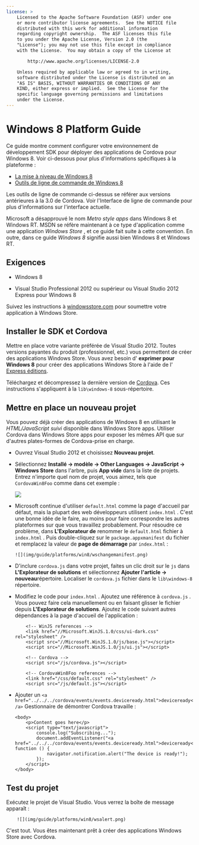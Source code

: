 ```yaml
---
license: >
    Licensed to the Apache Software Foundation (ASF) under one
    or more contributor license agreements.  See the NOTICE file
    distributed with this work for additional information
    regarding copyright ownership.  The ASF licenses this file
    to you under the Apache License, Version 2.0 (the
    "License"); you may not use this file except in compliance
    with the License.  You may obtain a copy of the License at

        http://www.apache.org/licenses/LICENSE-2.0

    Unless required by applicable law or agreed to in writing,
    software distributed under the License is distributed on an
    "AS IS" BASIS, WITHOUT WARRANTIES OR CONDITIONS OF ANY
    KIND, either express or implied.  See the License for the
    specific language governing permissions and limitations
    under the License.
---
```


# Windows 8 Platform Guide

Ce guide montre comment configurer votre environnement de développement SDK pour déployer des applications de Cordova pour Windows 8. Voir ci-dessous pour plus d'informations spécifiques à la plateforme :

*   <a href="upgrading.html">La mise à niveau de Windows 8</a>
*   <a href="tools.html">Outils de ligne de commande de Windows 8</a>

Les outils de ligne de commande ci-dessus se référer aux versions antérieures à la 3.0 de Cordova. Voir l'Interface de ligne de commande pour plus d'informations sur l'interface actuelle.

Microsoft a désapprouvé le nom *Metro style apps* dans Windows 8 et Windows RT. MSDN se réfère maintenant à ce type d'application comme une application *Windows Store* , et ce guide fait suite à cette convention. En outre, dans ce guide *Windows 8* signifie aussi bien Windows 8 et Windows RT.

## Exigences

*   Windows 8

*   Visual Studio Professional 2012 ou supérieur ou Visual Studio 2012 Express pour Windows 8

Suivez les instructions à [windowsstore.com][1] pour soumettre votre application à Windows Store.

 [1]: http://www.windowsstore.com/

## Installer le SDK et Cordova

Mettre en place votre variante préférée de Visual Studio 2012. Toutes versions payantes du produit (professionnel, etc.) vous permettent de créer des applications Windows Store. Vous avez besoin d' **exprimer pour Windows 8** pour créer des applications Windows Store à l'aide de l' [Express éditions][2].

 [2]: http://www.microsoft.com/visualstudio/eng/products/visual-studio-express-products

Téléchargez et décompressez la dernière version de [Cordova][3]. Ces instructions s'appliquent à la `lib\windows-8` sous-répertoire.

 [3]: http://phonegap.com/download

## Mettre en place un nouveau projet

Vous pouvez déjà créer des applications de Windows 8 en utilisant le *HTML/JavaScript suivi* disponible dans Windows Store apps. Utiliser Cordova dans Windows Store apps pour exposer les mêmes API que sur d'autres plates-formes de Cordova-prise en charge.

*   Ouvrez Visual Studio 2012 et choisissez **Nouveau projet**.

*   Sélectionnez **Installé → modèle → Other Languages → JavaScript → Windows Store** dans l'arbre, puis **App vide** dans la liste de projets. Entrez n'importe quel nom de projet, vous aimez, tels que `CordovaWin8Foo` comme dans cet exemple :
    
    ![][4]

*   Microsoft continue d'utiliser `default.html` comme la page d'accueil par défaut, mais la plupart des web développeurs utilisent `index.html` . C'est une bonne idée de le faire, au moins pour faire correspondre les autres plateformes sur que vous travaillez probablement. Pour résoudre ce problème, dans **L'Explorateur de** renommer le `default.html` fichier à `index.html` . Puis double-cliquez sur le `package.appxmanifest` du fichier et remplacez la valeur de **page de démarrage** par `index.html` :
    
        ![](img/guide/platforms/win8/wschangemanifest.png)
        

*   D'inclure `cordova.js` dans votre projet, faites un clic droit sur le `js` dans **L'Explorateur de solutions** et sélectionnez **Ajouter l'article → nouveau**répertoire. Localiser le `cordova.js` fichier dans le `lib\windows-8` répertoire.

*   Modifiez le code pour `index.html` . Ajoutez une référence à `cordova.js` . Vous pouvez faire cela manuellement ou en faisant glisser le fichier depuis **L'Explorateur de solutions**. Ajoutez le code suivant autres dépendances à la page d'accueil de l'application :
    
            <!-- WinJS references -->
            <link href="//Microsoft.WinJS.1.0/css/ui-dark.css" rel="stylesheet" />
            <script src="//Microsoft.WinJS.1.0/js/base.js"></script>
            <script src="//Microsoft.WinJS.1.0/js/ui.js"></script>
        
            <!-- Cordova -->
            <script src="/js/cordova.js"></script>
        
            <!-- CordovaWin8Foo references -->
            <link href="/css/default.css" rel="stylesheet" />
            <script src="/js/default.js"></script>
        

*   Ajouter un `<a href="../../../cordova/events/events.deviceready.html">deviceready</a>` Gestionnaire de démontrer Cordova travaille :
    
        <body>
            <p>Content goes here</p>
            <script type="text/javascript">
                console.log("Subscribing...");
                document.addEventListener("<a href="../../../cordova/events/events.deviceready.html">deviceready</a>", function () {
                    navigator.notification.alert("The device is ready!");
                });
            </script>
        </body>
        

 [4]: img/guide/platforms/win8/wsnewproject.png

## Test du projet

Exécutez le projet de Visual Studio. Vous verrez la boîte de message apparaît :

        ![](img/guide/platforms/win8/wsalert.png)
    

C'est tout. Vous êtes maintenant prêt à créer des applications Windows Store avec Cordova.